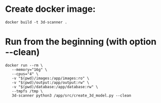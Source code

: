 # Create docker image:
```
docker build -t 3d-scanner .
```

# Run from the beginning (with option --clean)
```
docker run --rm \
   --memory="16g" \
   --cpus="4" \
   -v "$(pwd)/images:/app/images:ro" \
   -v "$(pwd)/output:/app/output:rw" \
   -v "$(pwd)/database:/app/database:rw" \
   --tmpfs /tmp \
   3d-scanner python3 /app/src/create_3d_model.py --clean
```